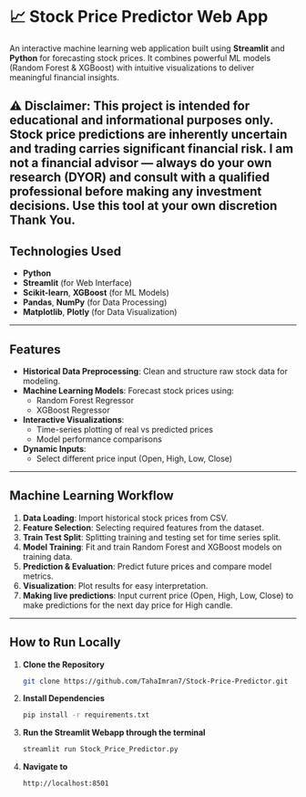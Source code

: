 # 📈 Stock Price Predictor Web App

An interactive machine learning web application built using **Streamlit** and **Python** for forecasting stock prices. It combines powerful ML models (Random Forest & XGBoost) with intuitive visualizations to deliver meaningful financial insights.

⚠️ **Disclaimer**: This project is intended for educational and informational purposes only. Stock price predictions are inherently uncertain and trading carries significant financial risk.
I am not a financial advisor — always do your own research (DYOR) and consult with a qualified professional before making any investment decisions. Use this tool at your own discretion Thank You.
---

## Technologies Used

- **Python**  
- **Streamlit** (for Web Interface)  
- **Scikit-learn**, **XGBoost** (for ML Models)  
- **Pandas**, **NumPy** (for Data Processing)  
- **Matplotlib**, **Plotly** (for Data Visualization)

---

## Features

- **Historical Data Preprocessing**: Clean and structure raw stock data for modeling.
- **Machine Learning Models**: Forecast stock prices using:
  - Random Forest Regressor
  - XGBoost Regressor
- **Interactive Visualizations**:
  - Time-series plotting of real vs predicted prices
  - Model performance comparisons
- **Dynamic Inputs**:
  - Select different price input (Open, High, Low, Close)

---

## Machine Learning Workflow

1. **Data Loading**: Import historical stock prices from CSV.
2. **Feature Selection**: Selecting required features from the dataset.
3. **Train Test Split**: Splitting training and testing set for time series split.
4. **Model Training**: Fit and train Random Forest and XGBoost models on training data.
5. **Prediction & Evaluation**: Predict future prices and compare model metrics.
6. **Visualization**: Plot results for easy interpretation.
6. **Making live predictions**: Input current price (Open, High, Low, Close) to make predictions for the next day price for High candle.

---

## How to Run Locally

1. **Clone the Repository**
   ```bash
   git clone https://github.com/TahaImran7/Stock-Price-Predictor.git

2. **Install Dependencies**
   ```bash
   pip install -r requirements.txt

3. **Run the Streamlit Webapp through the terminal**
   ```bash
   streamlit run Stock_Price_Predictor.py

4. **Navigate to**
   ```bash
   http://localhost:8501